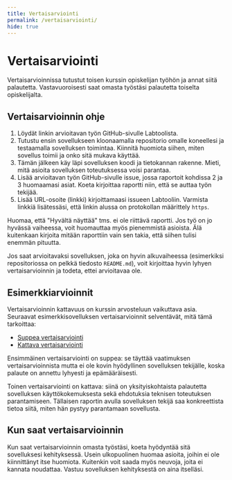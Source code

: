 ```yaml
---
title: Vertaisarviointi
permalink: /vertaisarviointi/
hide: true
---
```


# Vertaisarviointi

Vertaisarvioinnissa tutustut toisen kurssin opiskelijan työhön ja annat siitä palautetta. Vastavuoroisesti saat omasta työstäsi palautetta toiselta opiskelijalta.

## Vertaisarvioinnin ohje

1. Löydät linkin arvioitavan työn GitHub-sivulle Labtoolista.
2. Tutustu ensin sovellukseen kloonaamalla repositorio omalle koneellesi ja testaamalla sovelluksen toimintaa. Kiinnitä huomiota siihen, miten sovellus toimii ja onko sitä mukava käyttää.
3. Tämän jälkeen käy läpi sovelluksen koodi ja tietokannan rakenne. Mieti, mitä asioita sovelluksen toteutuksessa voisi parantaa.
4. Lisää arvioitavan työn GitHub-sivulle issue, jossa raportoit kohdissa 2 ja 3 huomaamasi asiat. Koeta kirjoittaa raportti niin, että se auttaa työn tekijää.
5. Lisää URL-osoite (linkki) kirjoittamaasi issueen Labtooliin. Varmista linkkiä lisätessäsi, että linkin alussa on protokollan määrittely `https`.

Huomaa, että "Hyvältä näyttää" tms. ei ole riittävä raportti. Jos työ on jo hyvässä vaiheessa, voit huomauttaa myös pienemmistä asioista. Älä kuitenkaan kirjoita mitään raporttiin vain sen takia, että siihen tulisi enemmän pituutta.

Jos saat arvioitavaksi sovelluksen, joka on hyvin alkuvaiheessa (esimerkiksi repositoriossa on pelkkä tiedosto `README.md`), voit kirjoittaa hyvin lyhyen vertaisarvioinnin ja todeta, ettei arvioitavaa ole.

## Esimerkkiarvioinnit

Vertaisarvioinnin kattavuus on kurssin arvosteluun vaikuttava asia. Seuraavat esimerkkisovelluksen vertaisarvioinnit selventävät, mitä tämä tarkoittaa:

* [Suppea vertaisarviointi](https://github.com/pllk/huutokauppa/issues/2)
* [Kattava vertaisarviointi](https://github.com/pllk/huutokauppa/issues/3)

Ensimmäinen vertaisarviointi on suppea: se täyttää vaatimuksen vertaisarvioinnista mutta ei ole kovin hyödyllinen sovelluksen tekijälle, koska palaute on annettu lyhyesti ja epämääräisesti.

Toinen vertaisarviointi on kattava: siinä on yksityiskohtaista palautetta sovelluksen käyttökokemuksesta sekä ehdotuksia teknisen toteutuksen parantamiseen. Tällaisen raportin avulla sovelluksen tekijä saa konkreettista tietoa siitä, miten hän pystyy parantamaan sovellusta.

## Kun saat vertaisarvioinnin

Kun saat vertaisarvioinnin omasta työstäsi, koeta hyödyntää sitä sovelluksesi kehityksessä. Usein ulkopuolinen huomaa asioita, joihin ei ole kiinnittänyt itse huomiota. Kuitenkin voit saada myös neuvoja, joita ei kannata noudattaa. Vastuu sovelluksen kehityksestä on aina itselläsi.
